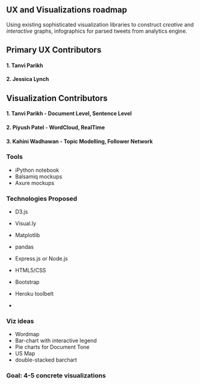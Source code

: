 ## UX and Visualizations roadmap

Using existing sophisticated visualization libraries to construct *creative* and *interactive* graphs,  infographics for parsed tweets from analytics engine. 

## Primary UX Contributors
#### 1. Tanvi Parikh
#### 2. Jessica Lynch

## Visualization Contributors
#### 1. Tanvi Parikh - Document Level, Sentence Level 
#### 2. Piyush Patel - WordCloud, RealTime 
#### 3. Kahini Wadhawan - Topic Modelling, Follower Network 


### Tools
- iPython notebook
- Balsamiq mockups
- Axure mockups

### Technologies Proposed
- D3.js
- Visual.ly
- Matplotlib
- pandas 
- Express.js or Node.js
- HTML5/CSS
- Bootstrap
- Heroku toolbelt

-
### Viz ideas
- Wordmap
- Bar-chart with interactive legend
- Pie charts for Document Tone
- US Map 
- double-stacked barchart

### Goal: 4-5 concrete visualizations

